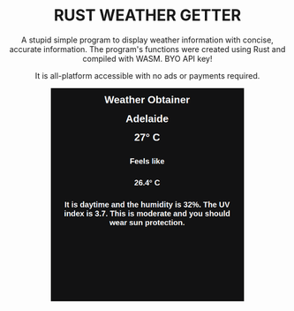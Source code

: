 <h1 align="center">
RUST WEATHER GETTER
</h1>

<p align="center">
  <p align="center">A stupid simple program to display weather information with concise, accurate information. The program's functions were created using Rust and compiled with WASM. BYO API key!
  </p>
<p align="center">
It is all-platform accessible with no ads or payments required.


  
  </p>
  <div align=center align-items="center">
    <img align="center" src="/example.png" width="350" title="Example of how the program should work." alt="Example of how the program displays.">
  </div>

</p>
